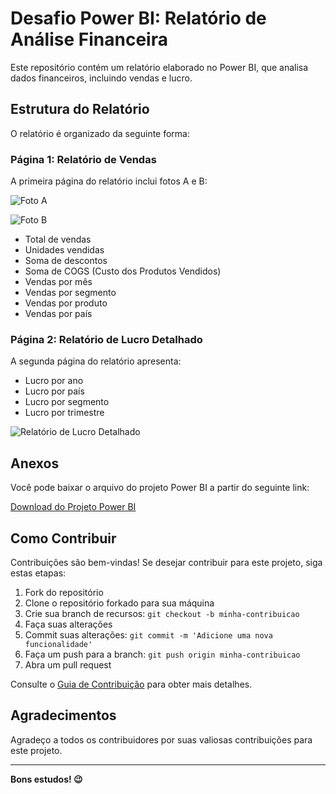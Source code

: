 # Desafio Power BI: Relatório de Análise Financeira

Este repositório contém um relatório elaborado no Power BI, que analisa dados financeiros, incluindo vendas e lucro.

## Estrutura do Relatório

O relatório é organizado da seguinte forma:

### Página 1: Relatório de Vendas

A primeira página do relatório inclui fotos A e B:

![Foto A](imagens/foto_a.png)

![Foto B](imagens/foto_b.png)

- Total de vendas
- Unidades vendidas
- Soma de descontos
- Soma de COGS (Custo dos Produtos Vendidos)
- Vendas por mês
- Vendas por segmento
- Vendas por produto
- Vendas por país

### Página 2: Relatório de Lucro Detalhado

A segunda página do relatório apresenta:

- Lucro por ano
- Lucro por país
- Lucro por segmento
- Lucro por trimestre

![Relatório de Lucro Detalhado](imagens/relatorio_lucro.png)

## Anexos

Você pode baixar o arquivo do projeto Power BI a partir do seguinte link:

[Download do Projeto Power BI](caminho/para/seuarquivo.pbix)

## Como Contribuir

Contribuições são bem-vindas! Se desejar contribuir para este projeto, siga estas etapas:

1. Fork do repositório
2. Clone o repositório forkado para sua máquina
3. Crie sua branch de recursos: `git checkout -b minha-contribuicao`
4. Faça suas alterações
5. Commit suas alterações: `git commit -m 'Adicione uma nova funcionalidade'`
6. Faça um push para a branch: `git push origin minha-contribuicao`
7. Abra um pull request

Consulte o [Guia de Contribuição](CONTRIBUTING.md) para obter mais detalhes.


## Agradecimentos

Agradeço a todos os contribuidores por suas valiosas contribuições para este projeto.

---

**Bons estudos! 😉**
